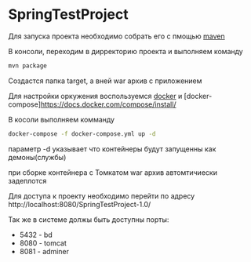 # SpringTestProject
Для запуска проекта необходимо собрать его с пмощью [maven](https://www.apache-maven.ru/install.html)

В консоли, переходим в дирректорию проекта и выполняем команду
  ```bash
  mvn package
  ```
Создастся папка target, а вней war архив с приложением

Для настройки оркужения воспользуемся [docker](https://docs.docker.com/install/) и [docker-compose]https://docs.docker.com/compose/install/

В косоли выполняем комманду

  ```bash
  docker-compose -f docker-compose.yml up -d
  ```
параметр -d указывает что контейнеры будут запущенны как демоны(службы)
  
при сборке контейнера с Томкатом war архив автомтичиески задеплотся
  
Для доступа к проекту необходимо перейти по адресу http://localhost:8080/SpringTestProject-1.0/
  
  
  Так же в системе должы быть доступны порты: 
  * 5432 - bd 
  * 8080 - tomcat
  * 8081 - adminer
